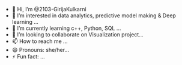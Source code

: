 - 👋 Hi, I’m @2103-GirijaKulkarni
- 👀 I’m interested in data analytics, predictive model making & Deep learning ...
- 🌱 I’m currently learning c++, Python, SQL ...
- 💞️ I’m looking to collaborate on Visualization project...
- 📫 How to reach me ...
- 😄 Pronouns: she/her...
- ⚡ Fun fact: ...

<!---
2103-GirijaKulkarni/2103-GirijaKulkarni is a ✨ special ✨ repository because its `README.md` (this file) appears on your GitHub profile.
You can click the Preview link to take a look at your changes.
--->
